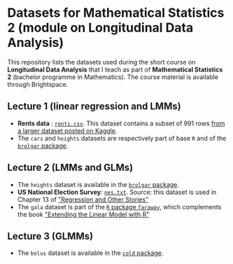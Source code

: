 # Datasets for Mathematical Statistics 2 (module on Longitudinal Data Analysis)

This repository lists the datasets used during the short course on **Longitudinal Data Analysis** that I teach as part of **Mathematical Statistics 2** (bachelor programme in Mathematics). The course material is available through Brightspace.

## Lecture 1 (linear regression and LMMs)

* **Rents data** : [`rents.csv`](https://raw.githubusercontent.com/mirkosignorelli/Teaching/main/MathStat2/rents.csv). 
This dataset contains a subset of 991 rows [from a larger dataset posted on Kaggle](https://www.kaggle.com/rkb0023/houserentpredictiondataset).
* The `cars` and `heights` datasets are respectively part of base `R` and of the [`brolgar` package](https://cran.r-project.org/web/packages/brolgar/index.html).

## Lecture 2 (LMMs and GLMs)

* The `heights` dataset is available in the [`brolgar` package](https://cran.r-project.org/web/packages/brolgar/index.html).
* **US National Election Survey**: [`nes.txt`](https://raw.githubusercontent.com/avehtari/ROS-Examples/535210007acc89087323ff71019c16f1771b3c5e/NES/data/nes.txt). Source: this dataset is used in Chapter 13 of ["Regression and Other Stories"](https://avehtari.github.io/ROS-Examples/)
* The `gala` dataset is part of the [`R` package `faraway`](https://cran.r-project.org/web/packages/faraway/index.html), which complements the book ["Extending the Linear Model with R"](https://julianfaraway.github.io/faraway/ELM/)

## Lecture 3 (GLMMs)

* The `bolus` dataset is available in the [`cold` package](https://cran.r-project.org/web/packages/cold/index.html).
